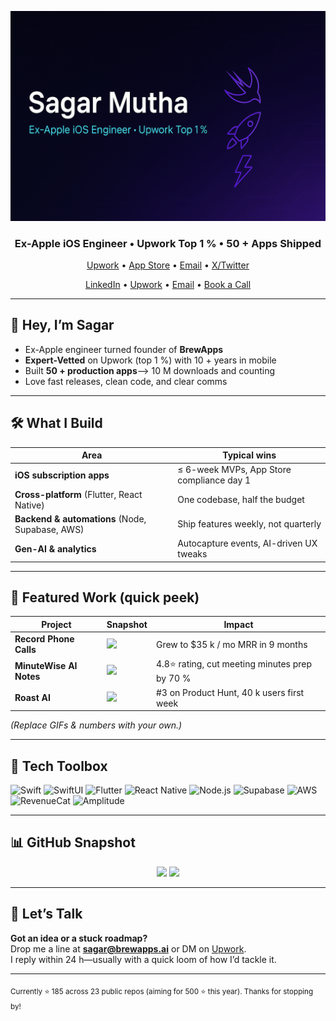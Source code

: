 <!-- Banner → create a simple 1110×280 image and drop it in /assets -->
<p align="center">
  <img src="assets/banner.png" alt="Sagar Mutha – Ex-Apple iOS Engineer, Upwork Expert-Vetted" />
</p>

<h3 align="center">Ex-Apple iOS Engineer • Upwork Top 1 % • 50 + Apps Shipped</h3>

<p align="center">
  <a href="https://www.upwork.com/freelancers/~sagarMutha">Upwork</a> •
  <a href="https://apps.apple.com/us/developer/sagar-mutha/id►yourID">App Store</a> •
  <a href="mailto:sagar@brewapps.ai">Email</a> •
  <a href="https://twitter.com/sagar2305">X/Twitter</a>
</p>

<p align="center">
  <a href="https://www.linkedin.com/in/sagar-mutha/">LinkedIn</a> •
  <a href="https://www.upwork.com/freelancers/sagarios">Upwork</a> •
  <a href="mailto:sagar@thebrewapps.com">Email</a> •
  <a href="https://calendly.com/meet-with-sagar/halfhour">Book a Call</a>
</p>


---

## 👋  Hey, I’m Sagar

* Ex-Apple engineer turned founder of **BrewApps**  
* **Expert-Vetted** on Upwork (top 1 %) with 10 + years in mobile  
* Built **50 + production apps**—> 10 M downloads and counting  
* Love fast releases, clean code, and clear comms

---

## 🛠  What I Build

| Area | Typical wins |
|------|--------------|
| **iOS subscription apps** | ≤ 6-week MVPs, App Store compliance day 1 |
| **Cross-platform** (Flutter, React Native) | One codebase, half the budget |
| **Backend & automations** (Node, Supabase, AWS) | Ship features weekly, not quarterly |
| **Gen-AI & analytics** | Autocapture events, AI-driven UX tweaks |

---

## 🚀  Featured Work (quick peek)

| Project | Snapshot | Impact |
|---------|----------|--------|
| **Record Phone Calls** | <img src="assets/recordcalls.gif" height="120"/> | Grew to \$35 k / mo MRR in 9 months |
| **MinuteWise AI Notes** | <img src="assets/minutewise.gif" height="120"/> | 4.8⭐ rating, cut meeting minutes prep by 70 % |
| **Roast AI** | <img src="assets/roastai.gif" height="120"/> | #3 on Product Hunt, 40 k users first week |

*(Replace GIFs & numbers with your own.)*

---

## 🔧  Tech Toolbox

![Swift](https://img.shields.io/badge/Swift-5.9-F05138?logo=swift&logoColor=white)
![SwiftUI](https://img.shields.io/badge/SwiftUI-blue)
![Flutter](https://img.shields.io/badge/Flutter-02569B?logo=flutter&logoColor=white)
![React Native](https://img.shields.io/badge/React%20Native-61DAFB?logo=react&logoColor=black)
![Node.js](https://img.shields.io/badge/Node.js-339933?logo=node.js&logoColor=white)
![Supabase](https://img.shields.io/badge/Supabase-3ECF8E?logo=supabase&logoColor=white)
![AWS](https://img.shields.io/badge/AWS-232F3E?logo=amazon-aws&logoColor=white)
![RevenueCat](https://img.shields.io/badge/RevenueCat-purple)
![Amplitude](https://img.shields.io/badge/Amplitude-0056D2?logo=amplitude&logoColor=white)

---

## 📊  GitHub Snapshot

<p align="center">
  <img src="https://github-readme-stats.vercel.app/api?username=sagar2305&show_icons=true&include_all_commits=true" height="165" />
  <img src="https://github-readme-stats.vercel.app/api/top-langs/?username=sagar2305&layout=compact" height="165" />
</p>

---

## 💌  Let’s Talk

**Got an idea or a stuck roadmap?**  
Drop me a line at **sagar@brewapps.ai** or DM on [Upwork](https://www.upwork.com/freelancers/~sagarMutha).  
I reply within 24 h—usually with a quick loom of how I’d tackle it.

---

<sub>Currently ⭐ 185 across 23 public repos (aiming for 500 ⭐ this year). Thanks for stopping by!</sub>

